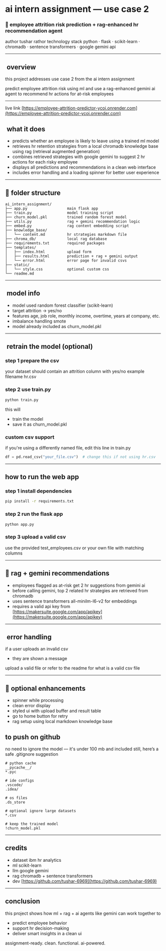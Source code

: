 # ai intern assignment — use case 2

### 👤 employee attrition risk prediction + rag-enhanced hr recommendation agent

author tushar rathor
technology stack python · flask · scikit-learn · chromadb · sentence transformers · google gemini api

---

##  overview

this project addresses use case 2 from the ai intern assignment

predict employee attrition risk using ml and use a rag-enhanced gemini ai agent to recommend hr actions for at-risk employees

---

live link [https://employee-attrition-predictor-ycoi.onrender.com](https://employee-attrition-predictor-ycoi.onrender.com)

##  what it does

* predicts whether an employee is likely to leave using a trained ml model
* retrieves hr retention strategies from a local chromadb knowledge base using rag (retrieval augmented generation)
* combines retrieved strategies with google gemini to suggest 2 hr actions for each risky employee
* displays all predictions and recommendations in a clean web interface
* includes error handling and a loading spinner for better user experience

---

## 📁 folder structure

```
ai_intern_assignment/
├── app.py                  main flask app
├── train.py                model training script
├── churn_model.pkl         trained random forest model
├── utils.py                rag + gemini recommendation logic
├── embed.py                rag content embedding script
├── knowledge_base/
│   └── content.md          hr strategies markdown file
├── chroma_db/              local rag database
├── requirements.txt        required packages
├── templates/
│   ├── index.html          upload form
│   ├── results.html        prediction + rag + gemini output
│   └── error.html          error page for invalid csvs
├── static/
│   └── style.css           optional custom css
└── readme.md
```

---

##  model info

* model used random forest classifier (scikit-learn)
* target attrition → yes/no
* features age, job role, monthly income, overtime, years at company, etc.
* imbalance handling smote
* model already included as churn\_model.pkl

---

##  retrain the model (optional)

### step 1 prepare the csv

your dataset should contain an attrition column with yes/no
example filename hr.csv

### step 2 use train.py

```bash
python train.py
```

this will

* train the model
* save it as churn\_model.pkl

### custom csv support

if you're using a differently named file, edit this line in train.py

```python
df = pd.read_csv("your_file.csv")  # change this if not using hr.csv
```

---

## how to run the web app

### step 1 install dependencies

```bash
pip install -r requirements.txt
```

### step 2 run the flask app

```bash
python app.py
```

### step 3 upload a valid csv

use the provided test\_employees.csv or your own file with matching columns

---

## 🤖 rag + gemini recommendations

* employees flagged as at-risk get 2 hr suggestions from gemini ai
* before calling gemini, top 2 related hr strategies are retrieved from chromadb
* uses sentence transformers all-minilm-l6-v2 for embeddings
* requires a valid api key from [https://makersuite.google.com/app/apikey](https://makersuite.google.com/app/apikey)

---

##  error handling

if a user uploads an invalid csv

* they are shown a message

upload a valid file or refer to the readme for what is a valid csv file

---

## 🎥 optional enhancements

* spinner while processing
* clean error display
* styled ui with upload buffer and result table
* go to home button for retry
* rag setup using local markdown knowledge base

## to push on github

no need to ignore the model — it's under 100 mb and included
still, here’s a safe .gitignore suggestion

```
# python cache
__pycache__/
*.pyc

# ide configs
.vscode/
.idea/

# os files
.ds_store

# optional ignore large datasets
*.csv

# keep the trained model
!churn_model.pkl
```

---

## credits

* dataset ibm hr analytics
* ml scikit-learn
* llm google gemini
* rag chromadb + sentence transformers
* dev [https://github.com/tushar-6969](https://github.com/tushar-6969)

---

## conclusion

this project shows how ml + rag + ai agents like gemini can work together to

* predict employee behavior
* support hr decision-making
* deliver smart insights in a clean ui

assignment-ready. clean. functional. ai-powered.
